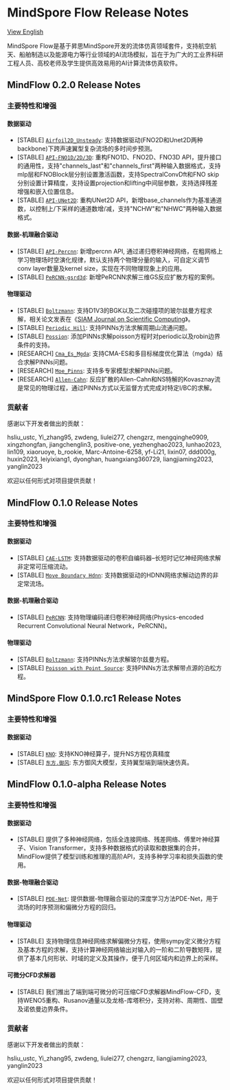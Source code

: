 # MindSpore Flow Release Notes

[View English](./RELEASE.md)

MindSpore Flow是基于昇思MindSpore开发的流体仿真领域套件，支持航空航天、船舶制造以及能源电力等行业领域的AI流场模拟，旨在于为广大的工业界科研工程人员、高校老师及学生提供高效易用的AI计算流体仿真软件。

## MindFlow 0.2.0 Release Notes

### 主要特性和增强

#### 数据驱动

- [STABLE] [`Airfoil2D_Unsteady`](https://gitee.com/mindspore/mindscience/tree/master/MindFlow/applications/data_driven/airfoil/2D_unsteady): 支持数据驱动(FNO2D和Unet2D两种backbone)下跨声速翼型复杂流场的多时间步预测。
- [STABLE] [`API-FNO1D/2D/3D`](https://gitee.com/mindspore/mindscience/blob/master/MindFlow/mindflow/cell/neural_operators/fno.py): 重构FNO1D、FNO2D、FNO3D API，提升接口的通用性，支持"channels_last"和"channels_first"两种输入数据格式，支持mlp层和FNOBlock层分别设置激活函数，支持SpectralConvDft和FNO skip分别设置计算精度，支持设置projection和lifting中间层参数，支持选择残差增强和嵌入位置信息。
- [STABLE] [`API-UNet2D`](https://gitee.com/mindspore/mindscience/blob/master/MindFlow/mindflow/cell/unet2d.py): 重构UNet2D API，新增base_channels作为基准通道数，以控制上/下采样的通道数增/减，支持"NCHW"和"NHWC"两种输入数据格式。

#### 数据-机理融合驱动

- [STABLE] [`API-Percnn`](https://gitee.com/mindspore/mindscience/blob/master/MindFlow/mindflow/cell/neural_operators/percnn.py): 新增percnn API, 通过递归卷积神经网络，在粗网格上学习物理场时空演化规律，默认支持两个物理分量的输入，可自定义调节conv layer数量及kernel size，实现在不同物理现象上的应用。
- [STABLE] [`PeRCNN-gsrd3d`](https://gitee.com/mindspore/mindscience/tree/master/MindFlow/applications/data_mechanism_fusion/percnn/gsrd_3d): 新增PeRCNN求解三维GS反应扩散方程的案例。

#### 物理驱动

- [STABLE] [`Boltzmann`](https://gitee.com/mindspore/mindscience/tree/master/MindFlow/applications/physics_driven/boltzmann): 支持D1V3的BGK以及二次碰撞项的玻尔兹曼方程求解，相关论文发表在《[SIAM Journal on Scientific Computing](https://www.siam.org/publications/journals/siam-journal-on-scientific-computing-sisc)》。
- [STABLE] [`Periodic Hill`](https://gitee.com/mindspore/mindscience/tree/master/MindFlow/applications/physics_driven/navier_stokes/periodic_hill): 支持PINNs方法求解周期山流通问题。
- [STABLE] [`Possion`](https://gitee.com/mindspore/mindscience/tree/master/MindFlow/applications/physics_driven/poisson/continuous): 添加PINNs求解poisson方程时对periodic以及robin边界条件的支持。
- [RESEARCH] [`Cma_Es_Mgda`](https://gitee.com/mindspore/mindscience/tree/master/MindFlow/applications/research/cma_es_mgda): 支持CMA-ES和多目标梯度优化算法（mgda）结合求解PINNs问题。
- [RESEARCH] [`Moe_Pinns`](https://gitee.com/mindspore/mindscience/tree/master/MindFlow/applications/research/moe_pinns): 支持多专家模型求解PINNs问题。
- [RESEARCH] [`Allen-Cahn`](https://gitee.com/mindspore/mindscience/tree/master/MindFlow/applications/research/allen_cahn): 反应扩散的Allen-Cahn和NS特解的Kovasznay流是常见的物理过程，通过PINNs方式以无监督方式完成对特定I/BC的求解。

### 贡献者

感谢以下开发者做出的贡献：

hsliu_ustc, Yi_zhang95, zwdeng, liulei277, chengzrz, mengqinghe0909, xingzhongfan, jiangchenglin3, positive-one, yezhenghao2023, lunhao2023, lin109, xiaoruoye, b_rookie, Marc-Antoine-6258, yf-Li21, lixin07, ddd000g, huxin2023, leiyixiang1, dyonghan, huangxiang360729, liangjiaming2023, yanglin2023

欢迎以任何形式对项目提供贡献！

## MindFlow 0.1.0 Release Notes

### 主要特性和增强

#### 数据驱动

- [STABLE] [`CAE-LSTM`](https://gitee.com/mindspore/mindscience/tree/master/MindFlow/applications/research/cae_lstm): 支持数据驱动的卷积自编码器–长短时记忆神经网络求解非定常可压缩流动。
- [STABLE] [`Move Boundary Hdnn`](https://gitee.com/mindspore/mindscience/tree/master/MindFlow/applications/research/move_boundary_hdnn): 支持数据驱动的HDNN网络求解动边界的非定常流场。

#### 数据-机理融合驱动

- [STABLE] [`PeRCNN`](https://gitee.com/mindspore/mindscience/tree/master/MindFlow/applications/data_mechanism_fusion/percnn): 支持物理编码递归卷积神经网络(Physics-encoded Recurrent Convolutional Neural Network，PeRCNN)。

#### 物理驱动

- [STABLE] [`Boltzmann`](https://gitee.com/mindspore/mindscience/tree/master/MindFlow/applications/physics_driven/boltzmann): 支持PINNs方法求解玻尔兹曼方程。
- [STABLE] [`Poisson with Point Source`](https://gitee.com/mindspore/mindscience/tree/master/MindFlow/applications/physics_driven/poisson/point_source): 支持PINNs方法求解带点源的泊松方程。

## MindSpore Flow 0.1.0.rc1 Release Notes

### 主要特性和增强

#### 数据驱动

- [STABLE] [`KNO`](https://gitee.com/mindspore/mindscience/tree/master/MindFlow/applications/data_driven/navier_stokes/kno2d): 支持KNO神经算子，提升NS方程仿真精度
- [STABLE] [`东方.御风`](https://gitee.com/mindspore/mindscience/tree/master/MindFlow/applications/data_driven/airfoil/2D_steady): 东方御风大模型，支持翼型端到端快速仿真。

## MindFlow 0.1.0-alpha Release Notes

### 主要特性和增强

#### 数据驱动

- [STABLE] 提供了多种神经网络，包括全连接网络、残差网络、傅里叶神经算子、Vision Transformer，支持多种数据格式的读取和数据集的合并，MindFlow提供了模型训练和推理的高阶API，支持多种学习率和损失函数的使用。

#### 数据-物理融合驱动

- [STABLE] [`PDE-Net`](https://gitee.com/mindspore/mindscience/tree/master/MindFlow/applications/data_mechanism_fusion/pde_net): 提供数据-物理融合驱动的深度学习方法PDE-Net，用于流场的时序预测和偏微分方程的回归。

#### 物理驱动

- [STABLE] 支持物理信息神经网络求解偏微分方程，使用sympy定义微分方程及基本方程的求解，支持计算神经网络输出对输入的一阶和二阶导数矩阵，提供了基本几何形状、时域的定义及其操作，便于几何区域内和边界上的采样。

#### 可微分CFD求解器

- [STABLE] 我们推出了端到端可微分的可压缩CFD求解器MindFlow-CFD，支持WENO5重构、Rusanov通量以及龙格-库塔积分，支持对称、周期性、固壁及诺依曼边界条件。

### 贡献者

感谢以下开发者做出的贡献：

hsliu_ustc, Yi_zhang95, zwdeng, liulei277, chengzrz, liangjiaming2023, yanglin2023

欢迎以任何形式对项目提供贡献！